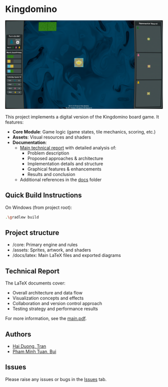 # Kingdomino

![UI](docs/latex/assets/UI.png)

This project implements a digital version of the Kingdomino board game. It features:

- **Core Module**: Game logic (game states, tile mechanics, scoring, etc.)
- **Assets**: Visual resources and shaders
- **Documentation**:
  - [Main technical report](docs/latex/main.tex) with detailed analysis of:
    - Problem description
    - Proposed approaches & architecture
    - Implementation details and structure
    - Graphical features & enhancements
    - Results and conclusion
  - Additional references in the [docs](docs/) folder

## Quick Build Instructions

On Windows (from project root):

```bash
.\gradlew build
```

## Project structure

- /core: Primary engine and rules
- /assets: Sprites, artwork, and shaders
- /docs/latex: Main LaTeX files and exported diagrams

## Technical Report

The LaTeX documents cover:

- Overall architecture and data flow
- Visualization concepts and effects
- Collaboration and version control approach
- Testing strategy and performance results

For more information, see the [main.pdf](docs/latex/main.pdf).

## Authors

- [Hai Duong, Tran](https://github.com/fuisl)
- [Pham Minh Tuan, Bui](https://github.com/LunaciaDev)

## Issues

Please raise any issues or bugs in the [Issues](https://github.com/fuisl/kingdomino/issues) tab.
